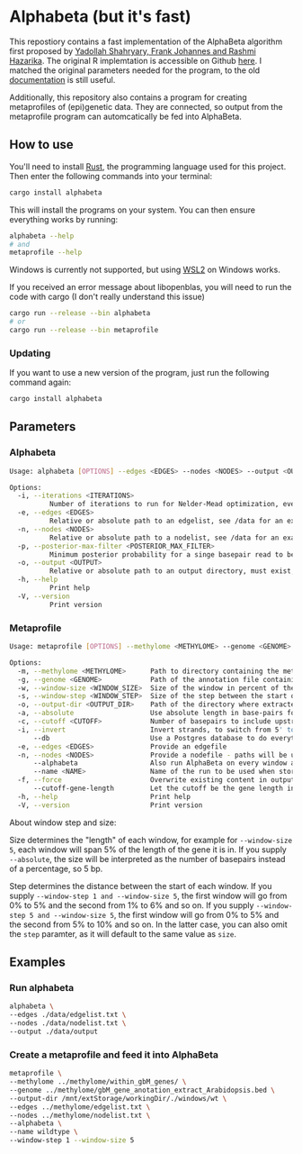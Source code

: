 # Alphabeta (but it's fast)

This repostiory contains a fast implementation of the AlphaBeta algorithm first proposed by [Yadollah Shahryary, Frank Johannes and Rashmi Hazarika](https://doi.org/10.5281/zenodo.3992612). The original R implemtation is accessible on Github [here](https://github.com/jlab-code/AlphaBeta/). I matched the original parameters needed for the program, to the old [documentation](https://github.com/jlab-code/AlphaBeta/blob/master/vignettes/AlphaBeta.pdf) is still useful.

Additionally, this repository also contains a program for creating metaprofiles of (epi)genetic data. They are connected, so output from the metaprofile program can automcatically be fed into AlphaBeta.

## How to use

You'll need to install [Rust](https://www.rust-lang.org/tools/install), the programming language used for this project. Then enter the following commands into your terminal:

```bash
cargo install alphabeta
```

This will install the programs on your system. You can then ensure everything works by running:

```bash
alphabeta --help
# and
metaprofile --help
```

Windows is currently not supported, but using [WSL2](https://learn.microsoft.com/en-us/windows/wsl/install) on Windows works.

If you received an error message about libopenblas, you will need to run the code with cargo (I don't really understand this issue)

```bash
cargo run --release --bin alphabeta
# or
cargo run --release --bin metaprofile
```

### Updating

If you want to use a new version of the program, just run the following command again:

```bash
cargo install alphabeta
```

## Parameters

### Alphabeta

```bash
Usage: alphabeta [OPTIONS] --edges <EDGES> --nodes <NODES> --output <OUTPUT>

Options:
  -i, --iterations <ITERATIONS>
          Number of iterations to run for Nelder-Mead optimization, even 100 is enough [default: 1000]
  -e, --edges <EDGES>
          Relative or absolute path to an edgelist, see /data for an example
  -n, --nodes <NODES>
          Relative or absolute path to a nodelist, see /data for an example
  -p, --posterior-max-filter <POSTERIOR_MAX_FILTER>
          Minimum posterior probability for a singe basepair read to be included in the estimation [default: 0.99]
  -o, --output <OUTPUT>
          Relative or absolute path to an output directory, must exist, EXISTING FILES WILL BE OVERWRITTEN
  -h, --help
          Print help
  -V, --version
          Print version
```

### Metaprofile

```bash
Usage: metaprofile [OPTIONS] --methylome <METHYLOME> --genome <GENOME> --output-dir <OUTPUT_DIR>

Options:
  -m, --methylome <METHYLOME>      Path to directory containing the methlyome files from which to extract the CG-sites
  -g, --genome <GENOME>            Path of the annotation file containing information about beginning and end of gbM-genes
  -w, --window-size <WINDOW_SIZE>  Size of the window in percent of the gbM-gene length or in basepair number if --absolute is supplied [default: 5]
  -s, --window-step <WINDOW_STEP>  Size of the step between the start of each window. Default value is window-size, so no overlapp happens
  -o, --output-dir <OUTPUT_DIR>    Path of the directory where extracted segments shall be stored
  -a, --absolute                   Use absolute length in base-pairs for window size instead of percentage of gene length
  -c, --cutoff <CUTOFF>            Number of basepairs to include upstream and downstream of gene [default: 2048]
  -i, --invert                     Invert strands, to switch from 5' to 3' and vice versa
      --db                         Use a Postgres database to do everything
  -e, --edges <EDGES>              Provide an edgefile
  -n, --nodes <NODES>              Provide a nodefile - paths will be updated to match the output directory
      --alphabeta                  Also run AlphaBeta on every window after extraction, results will be stored in the same directory as the segments
      --name <NAME>                Name of the run to be used when storing the result in Postgres [default: "Instant { tv_sec: 36502, tv_nsec: 792133216 }"]
  -f, --force                      Overwrite existing content in output directory? If false (default) it will reuse existing windows
      --cutoff-gene-length         Let the cutoff be the gene length instead of a fixed number. So if the gene is 1000 bp long, the cutoff will be 1000 bp instead of 2048 bp (the default). This option takes preference over the cutoff option
  -h, --help                       Print help
  -V, --version                    Print version
```

About window step and size:

Size determines the "length" of each window, for example for `--window-size 5`, each window will span 5% of the length of the gene it is in. If you supply `--absolute`, the size will be interpreted as the number of basepairs instead of a percentage, so 5 bp.

Step determines the distance between the start of each window. If you supply `--window-step 1 and --window-size 5`, the first window will go from 0% to 5% and the second from 1% to 6% and so on. If you supply `--window-step 5 and --window-size 5`, the first window will go from 0% to 5% and the second from 5% to 10% and so on. In the latter case, you can also omit the `step` paramter, as it will default to the same value as `size`.

## Examples

### Run alphabeta

```bash
alphabeta \
--edges ./data/edgelist.txt \
--nodes ./data/nodelist.txt \
--output ./data/output
```

### Create a metaprofile and feed it into AlphaBeta

```bash
metaprofile \
--methylome ../methylome/within_gbM_genes/ \
--genome ../methylome/gbM_gene_anotation_extract_Arabidopsis.bed \
--output-dir /mnt/extStorage/workingDir/./windows/wt \
--edges ../methylome/edgelist.txt \
--nodes ../methylome/nodelist.txt \
--alphabeta \
--name wildtype \
--window-step 1 --window-size 5
```
